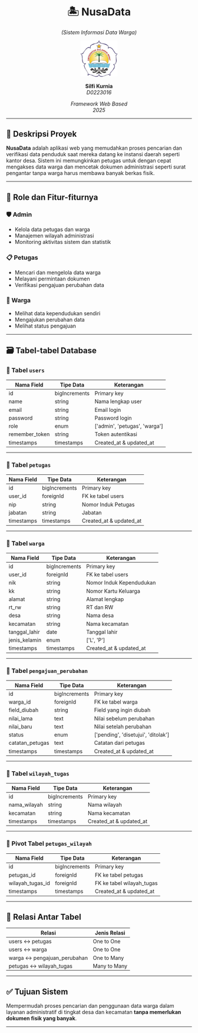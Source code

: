 <div align="center">

# 🏝️ NusaData

_(Sistem Informasi Data Warga)_

<img src="unsulbar.png" alt="Logo Kampus" width="100">

**Silfi Kurnia**  
_D0223016_

_Framework Web Based_  
_2025_

</div>

---

## 🧭 Deskripsi Proyek

**NusaData** adalah aplikasi web yang memudahkan proses pencarian dan verifikasi data penduduk saat mereka datang ke instansi daerah seperti kantor desa. Sistem ini memungkinkan petugas untuk dengan cepat mengakses data warga dan mencetak dokumen administrasi seperti surat pengantar tanpa warga harus membawa banyak berkas fisik.

---

## 🔐 Role dan Fitur-fiturnya

### 🛡️ Admin

-   Kelola data petugas dan warga
-   Manajemen wilayah administrasi
-   Monitoring aktivitas sistem dan statistik

### 📋 Petugas

-   Mencari dan mengelola data warga
-   Melayani permintaan dokumen
-   Verifikasi pengajuan perubahan data

### 👥 Warga

-   Melihat data kependudukan sendiri
-   Mengajukan perubahan data
-   Melihat status pengajuan

---

## 🗃️ Tabel-tabel Database

### 🔸 Tabel `users`

| Nama Field     | Tipe Data     | Keterangan                    |
| -------------- | ------------- | ----------------------------- |
| id             | bigIncrements | Primary key                   |
| name           | string        | Nama lengkap user             |
| email          | string        | Email login                   |
| password       | string        | Password login                |
| role           | enum          | ['admin', 'petugas', 'warga'] |
| remember_token | string        | Token autentikasi             |
| timestamps     | timestamps    | Created_at & updated_at       |

---

### 🔸 Tabel `petugas`

| Nama Field | Tipe Data     | Keterangan              |
| ---------- | ------------- | ----------------------- |
| id         | bigIncrements | Primary key             |
| user_id    | foreignId     | FK ke tabel users       |
| nip        | string        | Nomor Induk Petugas     |
| jabatan    | string        | Jabatan                 |
| timestamps | timestamps    | Created_at & updated_at |

---

### 🔸 Tabel `warga`

| Nama Field    | Tipe Data     | Keterangan               |
| ------------- | ------------- | ------------------------ |
| id            | bigIncrements | Primary key              |
| user_id       | foreignId     | FK ke tabel users        |
| nik           | string        | Nomor Induk Kependudukan |
| kk            | string        | Nomor Kartu Keluarga     |
| alamat        | string        | Alamat lengkap           |
| rt_rw         | string        | RT dan RW                |
| desa          | string        | Nama desa                |
| kecamatan     | string        | Nama kecamatan           |
| tanggal_lahir | date          | Tanggal lahir            |
| jenis_kelamin | enum          | ['L', 'P']               |
| timestamps    | timestamps    | Created_at & updated_at  |

---

### 🔸 Tabel `pengajuan_perubahan`

| Nama Field      | Tipe Data     | Keterangan                          |
| --------------- | ------------- | ----------------------------------- |
| id              | bigIncrements | Primary key                         |
| warga_id        | foreignId     | FK ke tabel warga                   |
| field_diubah    | string        | Field yang ingin diubah             |
| nilai_lama      | text          | Nilai sebelum perubahan             |
| nilai_baru      | text          | Nilai setelah perubahan             |
| status          | enum          | ['pending', 'disetujui', 'ditolak'] |
| catatan_petugas | text          | Catatan dari petugas                |
| timestamps      | timestamps    | Created_at & updated_at             |

---

### 🔸 Tabel `wilayah_tugas`

| Nama Field   | Tipe Data     | Keterangan              |
| ------------ | ------------- | ----------------------- |
| id           | bigIncrements | Primary key             |
| nama_wilayah | string        | Nama wilayah            |
| kecamatan    | string        | Nama kecamatan          |
| timestamps   | timestamps    | Created_at & updated_at |

---

### 🔸 Pivot Tabel `petugas_wilayah`

| Nama Field       | Tipe Data     | Keterangan                |
| ---------------- | ------------- | ------------------------- |
| id               | bigIncrements | Primary key               |
| petugas_id       | foreignId     | FK ke tabel petugas       |
| wilayah_tugas_id | foreignId     | FK ke tabel wilayah_tugas |
| timestamps       | timestamps    | Created_at & updated_at   |

---

## 🔗 Relasi Antar Tabel

| Relasi                      | Jenis Relasi |
| --------------------------- | ------------ |
| users ↔ petugas             | One to One   |
| users ↔ warga               | One to One   |
| warga ↔ pengajuan_perubahan | One to Many  |
| petugas ↔ wilayah_tugas     | Many to Many |

---

## ✅ Tujuan Sistem

Mempermudah proses pencarian dan penggunaan data warga dalam layanan administratif di tingkat desa dan kecamatan **tanpa memerlukan dokumen fisik yang banyak**.

---

<!-- <p align="center"><a href="https://laravel.com" target="_blank"><img src="https://raw.githubusercontent.com/laravel/art/master/logo-lockup/5%20SVG/2%20CMYK/1%20Full%20Color/laravel-logolockup-cmyk-red.svg" width="400" alt="Laravel Logo"></a></p>

<p align="center">
<a href="https://github.com/laravel/framework/actions"><img src="https://github.com/laravel/framework/workflows/tests/badge.svg" alt="Build Status"></a>
<a href="https://packagist.org/packages/laravel/framework"><img src="https://img.shields.io/packagist/dt/laravel/framework" alt="Total Downloads"></a>
<a href="https://packagist.org/packages/laravel/framework"><img src="https://img.shields.io/packagist/v/laravel/framework" alt="Latest Stable Version"></a>
<a href="https://packagist.org/packages/laravel/framework"><img src="https://img.shields.io/packagist/l/laravel/framework" alt="License"></a>
</p>

<!-- ## About Laravel

Laravel is a web application framework with expressive, elegant syntax. We believe development must be an enjoyable and creative experience to be truly fulfilling. Laravel takes the pain out of development by easing common tasks used in many web projects, such as:

- [Simple, fast routing engine](https://laravel.com/docs/routing).
- [Powerful dependency injection container](https://laravel.com/docs/container).
- Multiple back-ends for [session](https://laravel.com/docs/session) and [cache](https://laravel.com/docs/cache) storage.
- Expressive, intuitive [database ORM](https://laravel.com/docs/eloquent).
- Database agnostic [schema migrations](https://laravel.com/docs/migrations).
- [Robust background job processing](https://laravel.com/docs/queues).
- [Real-time event broadcasting](https://laravel.com/docs/broadcasting).

Laravel is accessible, powerful, and provides tools required for large, robust applications.

## Learning Laravel

Laravel has the most extensive and thorough [documentation](https://laravel.com/docs) and video tutorial library of all modern web application frameworks, making it a breeze to get started with the framework.

You may also try the [Laravel Bootcamp](https://bootcamp.laravel.com), where you will be guided through building a modern Laravel application from scratch.

If you don't feel like reading, [Laracasts](https://laracasts.com) can help. Laracasts contains over 2000 video tutorials on a range of topics including Laravel, modern PHP, unit testing, and JavaScript. Boost your skills by digging into our comprehensive video library.

## Laravel Sponsors

We would like to extend our thanks to the following sponsors for funding Laravel development. If you are interested in becoming a sponsor, please visit the Laravel [Patreon page](https://patreon.com/taylorotwell).

### Premium Partners

- **[Vehikl](https://vehikl.com/)**
- **[Tighten Co.](https://tighten.co)**
- **[Kirschbaum Development Group](https://kirschbaumdevelopment.com)**
- **[64 Robots](https://64robots.com)**
- **[Cubet Techno Labs](https://cubettech.com)**
- **[Cyber-Duck](https://cyber-duck.co.uk)**
- **[Many](https://www.many.co.uk)**
- **[Webdock, Fast VPS Hosting](https://www.webdock.io/en)**
- **[DevSquad](https://devsquad.com)**
- **[Curotec](https://www.curotec.com/services/technologies/laravel/)**
- **[OP.GG](https://op.gg)**
- **[WebReinvent](https://webreinvent.com/?utm_source=laravel&utm_medium=github&utm_campaign=patreon-sponsors)**
- **[Lendio](https://lendio.com)**

## Contributing

Thank you for considering contributing to the Laravel framework! The contribution guide can be found in the [Laravel documentation](https://laravel.com/docs/contributions).

## Code of Conduct

In order to ensure that the Laravel community is welcoming to all, please review and abide by the [Code of Conduct](https://laravel.com/docs/contributions#code-of-conduct).

## Security Vulnerabilities

If you discover a security vulnerability within Laravel, please send an e-mail to Taylor Otwell via [taylor@laravel.com](mailto:taylor@laravel.com). All security vulnerabilities will be promptly addressed.

## License

The Laravel framework is open-sourced software licensed under the [MIT license](https://opensource.org/licenses/MIT). -->
